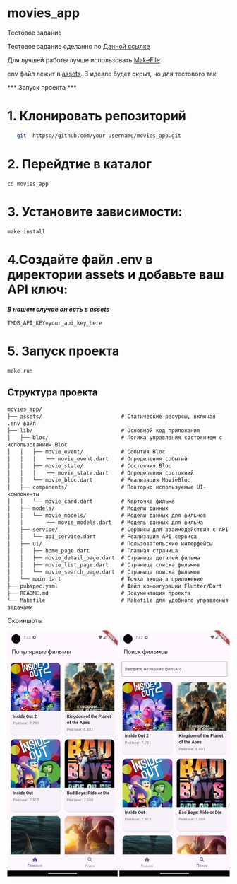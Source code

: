# movies_app


Тестовое задание

Тестовое задание сделанно по [Данной ссылке](https://code-factory.notion.site/fd53b51711fb422897fcaf2b0e6bb20b)

Для лучшей работы лучше использовать [MakeFile](./Makefile). 

env файл лежит в [assets](assets/.env). В идеале будет скрыт, но для тестового так

*** Запуск проекта ***

# 1. Клонировать репозиторий

``` bash bash
   git  https://github.com/your-username/movies_app.git
```
# 2. Перейдтие в каталог

```
cd movies_app
```
# 3. Установите зависимости:

```
make install
```
# 4.Создайте файл .env в директории assets и добавьте ваш API ключ:

***В нашем случае он есть в assets***
```
TMDB_API_KEY=your_api_key_here 
```

# 5. Запуск проекта

```
make run
```


## Структура проекта

```plaintext
movies_app/
├── assets/                         # Статические ресурсы, включая .env файл
├── lib/                            # Основной код приложения
│   ├── bloc/                       # Логика управления состоянием с использованием Bloc
│   │   ├── movie_event/            # События Bloc
│   │   │   └── movie_event.dart    # Определения событий
│   │   ├── movie_state/            # Состояния Bloc
│   │   │   └── movie_state.dart    # Определения состояний
│   │   └── movie_bloc.dart         # Реализация MovieBloc
│   ├── components/                 # Повторно используемые UI-компоненты
│   │   └── movie_card.dart         # Карточка фильма
│   ├── models/                     # Модели данных
│   │   └── movie_models/           # Модели данных для фильмов
│   │       └── movie_models.dart   # Модель данных для фильма
│   ├── service/                    # Сервисы для взаимодействия с API
│   │   └── api_service.dart        # Реализация API сервиса
│   ├── ui/                         # Пользовательские интерфейсы
│   │   ├── home_page.dart          # Главная страница
│   │   ├── movie_detail_page.dart  # Страница деталей фильма
│   │   ├── movie_list_page.dart    # Страница списка фильмов
│   │   └── movie_search_page.dart  # Страница поиска фильмов
│   └── main.dart                   # Точка входа в приложение                
├── pubspec.yaml                    # Файл конфигурации Flutter/Dart
├── README.md                       # Документация проекта
└── Makefile                        # Makefile для удобного управления задачами

```


Скриншоты


<p>
<img src="github/screen/main.png" width="250" />
  <img src="github/screen/search.png" width="250" />
  </p>